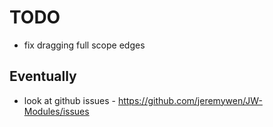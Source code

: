 # TODO

  * fix dragging full scope edges

## Eventually

  * look at github issues - https://github.com/jeremywen/JW-Modules/issues
        




